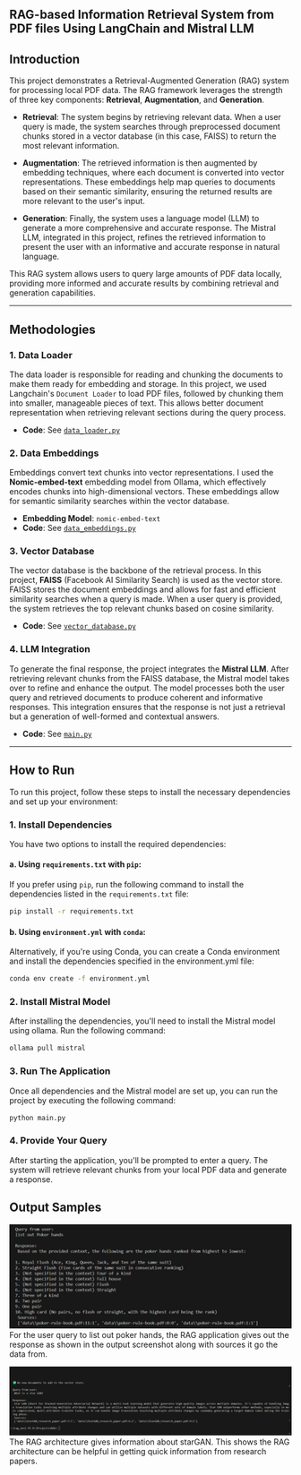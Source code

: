 ## **RAG-based Information Retrieval System from PDF files Using LangChain and Mistral LLM**

## Introduction

This project demonstrates a Retrieval-Augmented Generation (RAG) system for processing local PDF data. The RAG framework leverages the strength of three key components: **Retrieval**, **Augmentation**, and **Generation**.

- **Retrieval**: The system begins by retrieving relevant data. When a user query is made, the system searches through preprocessed document chunks stored in a vector database (in this case, FAISS) to return the most relevant information.
  
- **Augmentation**: The retrieved information is then augmented by embedding techniques, where each document is converted into vector representations. These embeddings help map queries to documents based on their semantic similarity, ensuring the returned results are more relevant to the user's input.

- **Generation**: Finally, the system uses a language model (LLM) to generate a more comprehensive and accurate response. The Mistral LLM, integrated in this project, refines the retrieved information to present the user with an informative and accurate response in natural language.

This RAG system allows users to query large amounts of PDF data locally, providing more informed and accurate results by combining retrieval and generation capabilities.

---

## Methodologies

### 1. **Data Loader**
The data loader is responsible for reading and chunking the documents to make them ready for embedding and storage. In this project, we used Langchain's `Document Loader` to load PDF files, followed by chunking them into smaller, manageable pieces of text. This allows better document representation when retrieving relevant sections during the query process.

- **Code**: See [`data_loader.py`](data_loader.py)

### 2. **Data Embeddings**
Embeddings convert text chunks into vector representations. I used the **Nomic-embed-text** embedding model from Ollama, which effectively encodes chunks into high-dimensional vectors. These embeddings allow for semantic similarity searches within the vector database. 

- **Embedding Model**: `nomic-embed-text`
- **Code**: See [`data_embeddings.py`](data_embeddings.py)

### 3. **Vector Database**
The vector database is the backbone of the retrieval process. In this project, **FAISS** (Facebook AI Similarity Search) is used as the vector store. FAISS stores the document embeddings and allows for fast and efficient similarity searches when a query is made. When a user query is provided, the system retrieves the top relevant chunks based on cosine similarity.

- **Code**: See [`vector_database.py`](vector_database.py)

### 4. **LLM Integration**
To generate the final response, the project integrates the **Mistral LLM**. After retrieving relevant chunks from the FAISS database, the Mistral model takes over to refine and enhance the output. The model processes both the user query and retrieved documents to produce coherent and informative responses. This integration ensures that the response is not just a retrieval but a generation of well-formed and contextual answers.

- **Code**: See [`main.py`](main.py)

---

## How to Run

To run this project, follow these steps to install the necessary dependencies and set up your environment:

### 1. **Install Dependencies**

You have two options to install the required dependencies:

#### a. Using `requirements.txt` with `pip`:

If you prefer using `pip`, run the following command to install the dependencies listed in the `requirements.txt` file:

```bash
pip install -r requirements.txt
```
#### b. Using `environment.yml` with `conda`:

Alternatively, if you're using Conda, you can create a Conda environment and install the dependencies specified in the environment.yml file:

```bash
conda env create -f environment.yml
```

### 2. **Install Mistral Model**

After installing the dependencies, you'll need to install the Mistral model using ollama. Run the following command:

```bash
ollama pull mistral
```

### 3. **Run The Application** 
Once all dependencies and the Mistral model are set up, you can run the project by executing the following command:

```bash
python main.py
```
### 4. **Provide Your Query**
After starting the application, you'll be prompted to enter a query. The system will retrieve relevant chunks from your local PDF data and generate a response.

## Output Samples

![Querying About Poker Hands](Output_samples/poker.png)
For the user query to list out poker hands, the RAG application gives out the response as shown in the output screenshot along with sources it go the data from.

![StarGAN query](Output_samples/starGAN.png)
The RAG architecture gives information about starGAN. This shows the RAG architecture can be helpful in getting quick information from research papers.



